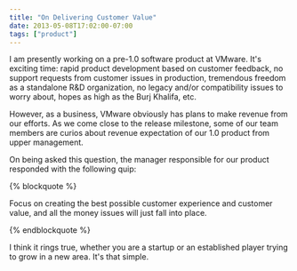 ```yaml
---
title: "On Delivering Customer Value"
date: 2013-05-08T17:02:00-07:00
tags: ["product"]
---
```


I am presently working on a pre-1.0 software product at VMware. It's exciting
time: rapid product development based on customer feedback, no support requests
from customer issues in production, tremendous freedom as a standalone R&D
organization, no legacy and/or compatibility issues to worry about, hopes as
high as the Burj Khalifa, etc.

However, as a business, VMware obviously has plans to make revenue from our
efforts.  As we come close to the release milestone, some of our team members
are curios about revenue expectation of our 1.0 product from upper management.

On being asked this question, the manager responsible for our product responded
with the following quip:

{% blockquote %}

Focus on creating the best possible customer experience and customer value, and all the money issues will just fall into place.

{% endblockquote %}

I think it rings true, whether you are a startup or an established player
trying to grow in a new area. It's that simple.
